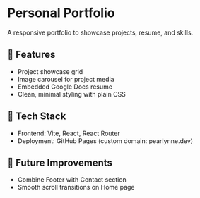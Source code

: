 # Personal Portfolio
A responsive portfolio to showcase projects, resume, and skills.

## 🌟 Features
- Project showcase grid
- Image carousel for project media
- Embedded Google Docs resume
- Clean, minimal styling with plain CSS

## 🔧 Tech Stack
- Frontend: Vite, React, React Router
- Deployment: GitHub Pages (custom domain: pearlynne.dev)

## 🚀 Future Improvements
- Combine Footer with Contact section
- Smooth scroll transitions on Home page